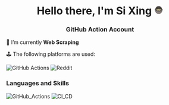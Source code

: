 <h1 align="center">Hello there, I'm Si Xing <img src="https://github.com/zachflauaus/emoji-repo/blob/master/images/starwars-baby-yoda.png" alt="Grogu" width="24" height="24"/></h1>

<h3 align="center">GitHub Action Account</h3>



🤖 I’m currently **Web Scraping**

🕹️ The following platforms are used: 

<p>
<img alt="GitHub Actions" src="https://img.shields.io/badge/github%20actions-%232671E5.svg?style=for-the-badge&logo=githubactions&logoColor=white"/>
<img alt="Reddit" src="https://img.shields.io/badge/Reddit-%23FF4500.svg?style=for-the-badge&logo=Reddit&logoColor=white"/>
</p>



### Languages and Skills

<p align="left">
  <img src="https://avatars.githubusercontent.com/u/65916846?v=4" alt="GitHub_Actions" width="60" height="60"/>
  <img src="https://zupp.io/img/CiCd.ad63dcfd.png" alt="CI_CD" width="200" height="60"/> 
</p>


